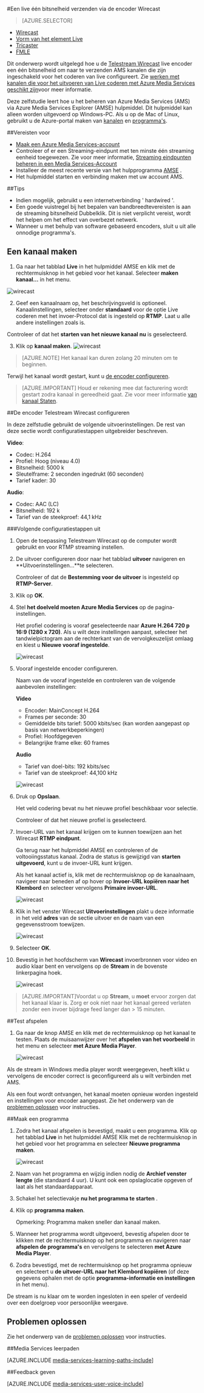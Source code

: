 <properties 
    pageTitle="De encoder Telestream Wirecast als u wilt verzenden van een live één bitsnelheid configureren | Microsoft Azure" 
    description="Dit onderwerp wordt uitgelegd hoe u de Wirecast live encoder een één bitsnelheid om naar te verzenden AMS kanalen die zijn ingeschakeld voor het coderen van live configureert. " 
    services="media-services" 
    documentationCenter="" 
    authors="Juliako" 
    manager="erikre" 
    editor=""/>

<tags 
    ms.service="media-services" 
    ms.workload="media" 
    ms.tgt_pltfrm="na" 
    ms.devlang="ne" 
    ms.topic="article" 
    ms.date="10/12/2016"
    ms.author="juliako;cenkdin;anilmur"/>

#<a name="use-the-wirecast-encoder-to-send-a-single-bitrate-live-stream"></a>Een live één bitsnelheid verzenden via de encoder Wirecast

> [AZURE.SELECTOR]
- [Wirecast](media-services-configure-wirecast-live-encoder.md)
- [Vorm van het element Live](media-services-configure-elemental-live-encoder.md)
- [Tricaster](media-services-configure-tricaster-live-encoder.md)
- [FMLE](media-services-configure-fmle-live-encoder.md)

Dit onderwerp wordt uitgelegd hoe u de [Telestream Wirecast](http://www.telestream.net/wirecast/overview.htm) live encoder een één bitsnelheid om naar te verzenden AMS kanalen die zijn ingeschakeld voor het coderen van live configureert.  Zie [werken met kanalen die voor het uitvoeren van Live coderen met Azure Media Services geschikt zijn](media-services-manage-live-encoder-enabled-channels.md)voor meer informatie.

Deze zelfstudie leert hoe u het beheren van Azure Media Services (AMS) via Azure Media Services Explorer (AMSE) hulpmiddel. Dit hulpmiddel kan alleen worden uitgevoerd op Windows-PC. Als u op de Mac of Linux, gebruikt u de Azure-portal maken van [kanalen](media-services-portal-creating-live-encoder-enabled-channel.md#create-a-channel) en [programma's](media-services-portal-creating-live-encoder-enabled-channel.md#create-and-manage-a-program).


##<a name="prerequisites"></a>Vereisten voor

- [Maak een Azure Media Services-account](media-services-portal-create-account.md)
- Controleer of er een Streaming-eindpunt met ten minste één streaming eenheid toegewezen. Zie voor meer informatie, [Streaming eindpunten beheren in een Media Services-Account](media-services-portal-manage-streaming-endpoints.md)
- Installeer de meest recente versie van het hulpprogramma [AMSE](https://github.com/Azure/Azure-Media-Services-Explorer) .
- Het hulpmiddel starten en verbinding maken met uw account AMS.

##<a name="tips"></a>Tips

- Indien mogelijk, gebruikt u een internetverbinding ' hardwired '.
- Een goede vuistregel bij het bepalen van bandbreedtevereisten is aan de streaming bitsnelheid Dubbelklik. Dit is niet verplicht vereist, wordt het helpen om het effect van overbezet netwerk.
- Wanneer u met behulp van software gebaseerd encoders, sluit u uit alle onnodige programma's.


## <a name="create-a-channel"></a>Een kanaal maken

1.  Ga naar het tabblad **Live** in het hulpmiddel AMSE en klik met de rechtermuisknop in het gebied voor het kanaal. Selecteer **maken kanaal...** in het menu.

![wirecast](./media/media-services-wirecast-live-encoder/media-services-wirecast1.png)

2. Geef een kanaalnaam op, het beschrijvingsveld is optioneel. Kanaalinstellingen, selecteer onder **standaard** voor de optie Live coderen met het invoer-Protocol dat is ingesteld op **RTMP**. Laat u alle andere instellingen zoals is.


Controleer of dat het **starten van het nieuwe kanaal nu** is geselecteerd.

3. Klik op **kanaal maken**.
![wirecast](./media/media-services-wirecast-live-encoder/media-services-wirecast2.png)

>[AZURE.NOTE] Het kanaal kan duren zolang 20 minuten om te beginnen.

Terwijl het kanaal wordt gestart, kunt u [de encoder configureren](media-services-configure-wirecast-live-encoder.md#configure_wirecast_rtmp).

>[AZURE.IMPORTANT] Houd er rekening mee dat facturering wordt gestart zodra kanaal in gereedheid gaat. Zie voor meer informatie [van kanaal Staten](media-services-manage-live-encoder-enabled-channels.md#states).

##<a id=configure_wirecast_rtmp></a>De encoder Telestream Wirecast configureren

In deze zelfstudie gebruikt de volgende uitvoerinstellingen. De rest van deze sectie wordt configuratiestappen uitgebreider beschreven. 

**Video**:
 
- Codec: H.264 
- Profiel: Hoog (niveau 4.0) 
- Bitsnelheid: 5000 k 
- Sleutelframe: 2 seconden ingedrukt (60 seconden) 
- Tarief kader: 30
 
**Audio**:

- Codec: AAC (LC) 
- Bitsnelheid: 192 k 
- Tarief van de steekproef: 44,1 kHz


###<a name="configuration-steps"></a>Volgende configuratiestappen uit

1. Open de toepassing Telestream Wirecast op de computer wordt gebruikt en voor RTMP streaming instellen.
2. De uitvoer configureren door naar het tabblad **uitvoer** navigeren en **Uitvoerinstellingen...**te selecteren.
    
    Controleer of dat de **Bestemming voor de uitvoer** is ingesteld op **RTMP-Server**.
3. Klik op **OK**.
4. Stel **het doelveld moeten **Azure Media Services**** op de pagina-instellingen.
 
    Het profiel codering is vooraf geselecteerde naar **Azure H.264 720 p 16:9 (1280 x 720)**. Als u wilt deze instellingen aanpast, selecteer het tandwielpictogram aan de rechterkant van de vervolgkeuzelijst omlaag en kiest u **Nieuwe vooraf ingestelde**.

    ![wirecast](./media/media-services-wirecast-live-encoder/media-services-wirecast3.png)

5. Vooraf ingestelde encoder configureren.

    Naam van de vooraf ingestelde en controleren van de volgende aanbevolen instellingen:

    **Video**
    
    - Encoder: MainConcept H.264
    - Frames per seconde: 30
    - Gemiddelde bits tarief: 5000 kbits/sec (kan worden aangepast op basis van netwerkbeperkingen)
    - Profiel: Hoofdgegeven
    - Belangrijke frame elke: 60 frames

    **Audio**

    - Tarief van doel-bits: 192 kbits/sec
    - Tarief van de steekproef: 44,100 kHz
     
    ![wirecast](./media/media-services-wirecast-live-encoder/media-services-wirecast4.png)

6. Druk op **Opslaan**.

    Het veld codering bevat nu het nieuwe profiel beschikbaar voor selectie. 

    Controleer of dat het nieuwe profiel is geselecteerd.

7. Invoer-URL van het kanaal krijgen om te kunnen toewijzen aan het Wirecast **RTMP eindpunt**.
    
    Ga terug naar het hulpmiddel AMSE en controleren of de voltooiingsstatus kanaal. Zodra de status is gewijzigd van **starten** **uitgevoerd**, kunt u de invoer-URL kunt krijgen.
      
    Als het kanaal actief is, klik met de rechtermuisknop op de kanaalnaam, navigeer naar beneden af op hover op **Invoer-URL kopiëren naar het Klembord** en selecteer vervolgens **Primaire invoer-URL**.  
    
    ![wirecast](./media/media-services-wirecast-live-encoder/media-services-wirecast6.png)

8. Klik in het venster Wirecast **Uitvoerinstellingen** plakt u deze informatie in het veld **adres** van de sectie uitvoer en de naam van een gegevensstroom toewijzen. 


    ![wirecast](./media/media-services-wirecast-live-encoder/media-services-wirecast5.png)

9. Selecteer **OK**.

10. Bevestig in het hoofdscherm van **Wirecast** invoerbronnen voor video en audio klaar bent en vervolgens op de **Stream** in de bovenste linkerpagina hoek.

    ![wirecast](./media/media-services-wirecast-live-encoder/media-services-wirecast7.png)

>[AZURE.IMPORTANT]Voordat u op **Stream**, u **moet** ervoor zorgen dat het kanaal klaar is. 
>Zorg er ook niet naar het kanaal gereed verlaten zonder een invoer bijdrage feed langer dan > 15 minuten.

##<a name="test-playback"></a>Test afspelen
  
1. Ga naar de knop AMSE en klik met de rechtermuisknop op het kanaal te testen. Plaats de muisaanwijzer over het **afspelen van het voorbeeld** in het menu en selecteer **met Azure Media Player**.  

    ![wirecast](./media/media-services-wirecast-live-encoder/media-services-wirecast8.png)

Als de stream in Windows media player wordt weergegeven, heeft klikt u vervolgens de encoder correct is geconfigureerd als u wilt verbinden met AMS. 

Als een fout wordt ontvangen, het kanaal moeten opnieuw worden ingesteld en instellingen voor encoder aangepast. Zie het onderwerp van de [problemen oplossen](media-services-troubleshooting-live-streaming.md) voor instructies.  

##<a name="create-a-program"></a>Maak een programma

1. Zodra het kanaal afspelen is bevestigd, maakt u een programma. Klik op het tabblad **Live** in het hulpmiddel AMSE Klik met de rechtermuisknop in het gebied voor het programma en selecteer **Nieuwe programma maken**.  

    ![wirecast](./media/media-services-wirecast-live-encoder/media-services-wirecast9.png)

2. Naam van het programma en wijzig indien nodig de **Archief venster lengte** (die standaard 4 uur). U kunt ook een opslaglocatie opgeven of laat als het standaardapparaat.  
3. Schakel het selectievakje **nu het programma te starten** .
4. Klik op **programma maken**.  
  
    Opmerking: Programma maken sneller dan kanaal maken.    
 
5. Wanneer het programma wordt uitgevoerd, bevestig afspelen door te klikken met de rechtermuisknop op het programma en navigeren naar **afspelen de programma's** en vervolgens te selecteren **met Azure Media Player**.  
6. Zodra bevestigd, met de rechtermuisknop op het programma opnieuw en selecteert u **de uitvoer-URL naar het Klembord kopiëren** (of deze gegevens ophalen met de optie **programma-informatie en instellingen** in het menu). 

De stream is nu klaar om te worden ingesloten in een speler of verdeeld over een doelgroep voor persoonlijke weergave.  


## <a name="troubleshooting"></a>Problemen oplossen
 
Zie het onderwerp van de [problemen oplossen](media-services-troubleshooting-live-streaming.md) voor instructies. 

##<a name="media-services-learning-paths"></a>Media Services leerpaden

[AZURE.INCLUDE [media-services-learning-paths-include](../../includes/media-services-learning-paths-include.md)]

##<a name="provide-feedback"></a>Feedback geven

[AZURE.INCLUDE [media-services-user-voice-include](../../includes/media-services-user-voice-include.md)]
